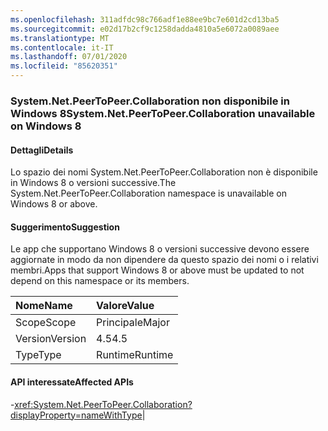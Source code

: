 ```yaml
---
ms.openlocfilehash: 311adfdc98c766adf1e88ee9bc7e601d2cd13ba5
ms.sourcegitcommit: e02d17b2cf9c1258dadda4810a5e6072a0089aee
ms.translationtype: MT
ms.contentlocale: it-IT
ms.lasthandoff: 07/01/2020
ms.locfileid: "85620351"
---
```

### <a name="systemnetpeertopeercollaboration-unavailable-on-windows-8"></a><span data-ttu-id="42a81-101">System.Net.PeerToPeer.Collaboration non disponibile in Windows 8</span><span class="sxs-lookup"><span data-stu-id="42a81-101">System.Net.PeerToPeer.Collaboration unavailable on Windows 8</span></span>

#### <a name="details"></a><span data-ttu-id="42a81-102">Dettagli</span><span class="sxs-lookup"><span data-stu-id="42a81-102">Details</span></span>

<span data-ttu-id="42a81-103">Lo spazio dei nomi System.Net.PeerToPeer.Collaboration non è disponibile in Windows 8 o versioni successive.</span><span class="sxs-lookup"><span data-stu-id="42a81-103">The System.Net.PeerToPeer.Collaboration namespace is unavailable on Windows 8 or above.</span></span>

#### <a name="suggestion"></a><span data-ttu-id="42a81-104">Suggerimento</span><span class="sxs-lookup"><span data-stu-id="42a81-104">Suggestion</span></span>

<span data-ttu-id="42a81-105">Le app che supportano Windows 8 o versioni successive devono essere aggiornate in modo da non dipendere da questo spazio dei nomi o i relativi membri.</span><span class="sxs-lookup"><span data-stu-id="42a81-105">Apps that support Windows 8 or above must be updated to not depend on this namespace or its members.</span></span>

| <span data-ttu-id="42a81-106">Nome</span><span class="sxs-lookup"><span data-stu-id="42a81-106">Name</span></span>    | <span data-ttu-id="42a81-107">Valore</span><span class="sxs-lookup"><span data-stu-id="42a81-107">Value</span></span>       |
|:--------|:------------|
| <span data-ttu-id="42a81-108">Scope</span><span class="sxs-lookup"><span data-stu-id="42a81-108">Scope</span></span>   |<span data-ttu-id="42a81-109">Principale</span><span class="sxs-lookup"><span data-stu-id="42a81-109">Major</span></span>|
|<span data-ttu-id="42a81-110">Version</span><span class="sxs-lookup"><span data-stu-id="42a81-110">Version</span></span>|<span data-ttu-id="42a81-111">4.5</span><span class="sxs-lookup"><span data-stu-id="42a81-111">4.5</span></span>|
|<span data-ttu-id="42a81-112">Type</span><span class="sxs-lookup"><span data-stu-id="42a81-112">Type</span></span>|<span data-ttu-id="42a81-113">Runtime</span><span class="sxs-lookup"><span data-stu-id="42a81-113">Runtime</span></span>

#### <a name="affected-apis"></a><span data-ttu-id="42a81-114">API interessate</span><span class="sxs-lookup"><span data-stu-id="42a81-114">Affected APIs</span></span>

-<xref:System.Net.PeerToPeer.Collaboration?displayProperty=nameWithType></li></ul>|
